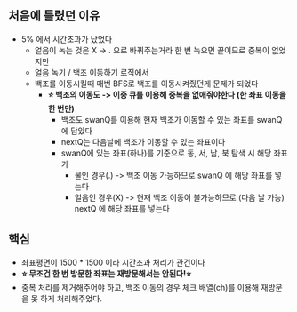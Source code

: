 ## 처음에 틀렸던 이유

* 5% 에서 시간초과가 났었다
  * 얼음이 녹는 것은 X -> . 으로 바꿔주는거라 한 번 녹으면 끝이므로 중복이 없었지만
  * 얼음 녹기 / 백조 이동하기 로직에서
  * 백조를 이동시킬때 매번 BFS로 백조를 이동시켜줬던게 문제가 되었다
    * **⭐️ 백조의 이동도 -> 이중 큐를 이용해 중복을 없애줘야한다 (한 좌표 이동을 한 번만)**
      * 백조도 swanQ를 이용해 현재 백조가 이동할 수 있는 좌표를 swanQ에 담았다
      * nextQ는 다음날에 백조가 이동할 수 있는 좌표이다
      * swanQ에 있는 좌표(하나)를 기준으로 동, 서, 남, 북 탐색 시 해당 좌표가
        * 물인 경우(.) -> 백조 이동 가능하므로 swanQ 에 해당 좌표를 넣는다
        * 얼음인 경우(X) -> 현재 백조 이동이 불가능하므로 (다음 날 가능) nextQ 에 해당 좌표를 넣는다


## 핵심

* 좌표평면이 1500 * 1500 이라 시간초과 처리가 관건이다
* **⭐️ 무조건 한 번 방문한 좌표는 재방문해서는 안된다!⭐️**
* 중복 처리를 제거해주어야 하고, 백조 이동의 경우 체크 배열(ch)를 이용해 재방문을 못 하게 처리해주었다.